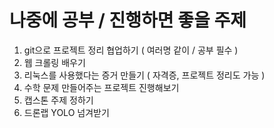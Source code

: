 # 나중에 공부 / 진행하면 좋을 주제

1. git으로 프로젝트 정리 협업하기 ( 여러명 같이 / 공부 필수 )
2. 웹 크롤링 배우기
3. 리눅스를 사용했다는 증거 만들기 ( 자격증, 프로젝트 정리도 가능 )
4. 수학 문제 만들어주는 프로젝트 진행해보기
5. 캡스톤 주제 정하기
6. 드론랩 YOLO 넘겨받기
